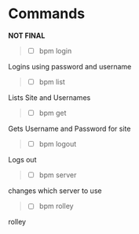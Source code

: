 # Commands

**NOT FINAL**


> - [ ] bpm login

Logins using password and username

> - [ ] bpm list

Lists Site and Usernames

> - [ ] bpm get

Gets Username and Password for site

> - [ ] bpm logout

Logs out

> - [ ] bpm server

changes which server to use

> - [ ] bpm rolley

rolley

